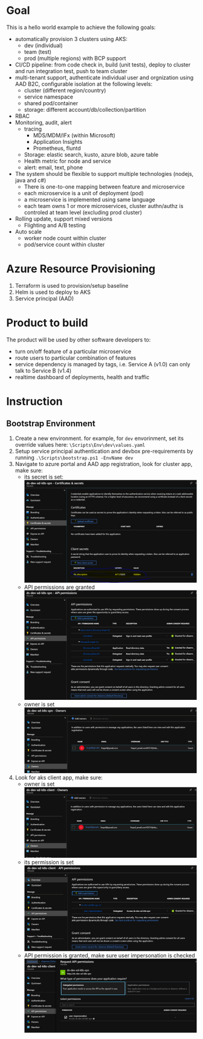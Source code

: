 # Goal

This is a hello world example to achieve the following goals:
- automatically provision 3 clusters using AKS: 
    - dev (individual)
    - team (test) 
    - prod (multiple regions) with BCP support
- CI/CD pipeline: from code check in, build (unit tests), deploy to cluster and run integration test, push to team cluster
- multi-tenant support, authenticate individual user and orgnization using AAD B2C, configurable isolation at the following levels:
    - cluster (different region/country)
    - service namespace
    - shared pod/container
    - storage: different account/db/collection/partition
- RBAC 
- Monitoring, audit, alert
    - tracing
        - MDS/MDM/IFx (within Microsoft)
        - Application Insights
        - Prometheus, fluntd
    - Storage: elastic search, kusto, azure blob, azure table
    - Health metric for node and service
    - alert: email, text, phone
- The system should be flexible to support multiple technologies (nodejs, java and c#)
    - There is one-to-one mapping between feature and microservice 
    - each microservice is a unit of deployment (pod)
    - a microservice is implemented using same language 
    - each team owns 1 or more microservices, cluster authn/authz is controled at team level (excluding prod cluster)
- Rolling update, support mixed versions
    - Flighting and A/B testing
- Auto scale
    - worker node count within cluster
    - pod/service count within cluster

# Azure Resource Provisioning

1. Terraform is used to provision/setup baseline
2. Helm is used to deploy to AKS
3. Service principal (AAD)

# Product to build

The product will be used by other software developers to:
- turn on/off feature of a particular microservice
- route users to particular combination of features
- service dependency is managed by tags, i.e. Service A (v1.0) can only talk to Service B (v1.4)
- realtime dashboard of deployments, health and traffic

# Instruction 

## Bootstrap Environment

1. Create a new environment. for example, for `dev` envorinment, set its override values here: `\Scripts\Env\dev\values.yaml`
2. Setup service principal authentication and devbox pre-requirements by running `.\Scripts\bootstrap.ps1 -EnvName dev`
3. Navigate to azure portal and AAD app registration, look for cluster app, make sure:
    - its secret is set: 
        ![aad app secret](https://github.com/smartpcr/helloworld/blob/master/Instruction/cluster-app-secrets.PNG)
    - API permissions are granted
        ![aks app permission](https://github.com/smartpcr/helloworld/blob/master/Instruction/cluster-app-permissions.PNG)
    - owner is set
        ![aks app owner](https://github.com/smartpcr/helloworld/blob/master/Instruction/cluster-app-owner.png)
4. Look for aks client app, make sure:
    - owner is set 
        ![client app owner](https://github.com/smartpcr/helloworld/blob/master/Instruction/client-app-owner.PNG)
    - its permission is set 
        ![client app permission](https://github.com/smartpcr/helloworld/blob/master/Instruction/client-app-permissions.PNG)
    - API permission is granted, make sure user impersonation is checked
        ![client app impersonation](https://github.com/smartpcr/helloworld/blob/master/Instruction/client-app-impersonation.PNG)
    

